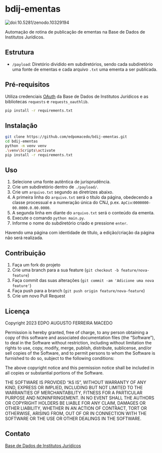 # bdij-ementas

![doi:10.5281/zenodo.10329194](https://zenodo.org/badge/DOI/10.5281/zenodo.10329194.svg)

Automação de rotina de publicação de ementas na Base de Dados de Institutos Jurídicos.

## Estrutura

- `/payload`: Diretório dividido em subdiretórios, sendo cada subdiretório uma fonte de ementas e cada arquivo `.txt` uma ementa a ser publicada.

## Pré-requisitos

Utiliza credenciais [OAuth](https://web.bdij.com.br/wiki/Special:OAuthListConsumers) da Base de Dados de Institutos Jurídicos e as bibliotecas `requests` e `requests_oauthlib`.

```bash
pip install -r requirements.txt
```

## Instalação

```bash
git clone https://github.com/edpomacedo/bdij-ementas.git
cd bdij-ementas
python -m venv venv
.\venv\Scripts\activate
pip install -r requirements.txt
```

## Uso

1. Selecione uma fonte autêntica de jurisprudência.
2. Crie um subdiretório dentro de `./payload/`.
3. Crie um `arquivo.txt` segundo as diretrizes abaixo.
4. A primeira linha do `arquivo.txt` será o título da página, obedecendo a classe processual e a numeração única do CNJ, p.ex. `ApCiv`:`0000000-00.0000.0.00.0000`.
5. A segunda linha em diante do `arquivo.txt` será o conteúdo da ementa.
6. Execute o comando `python main.py`.
7. Informe o nome do subdiretório criado e pressione `enter`.

Havendo uma página com identidade de título, a edição/criação da página não será realizada.

## Contribuição

1. Faça um fork do projeto
2. Crie uma branch para a sua feature (`git checkout -b feature/nova-feature`)
3. Faça commit das suas alterações (`git commit -am 'Adicione uma nova feature'`)
4. Faça push para a branch (`git push origin feature/nova-feature`)
5. Crie um novo Pull Request

## Licença

Copyright 2023 EDPO AUGUSTO FERREIRA MACEDO

Permission is hereby granted, free of charge, to any person obtaining a copy of this software and associated documentation files (the “Software”), to deal in the Software without restriction, including without limitation the rights to use, copy, modify, merge, publish, distribute, sublicense, and/or sell copies of the Software, and to permit persons to whom the Software is furnished to do so, subject to the following conditions:

The above copyright notice and this permission notice shall be included in all copies or substantial portions of the Software.

THE SOFTWARE IS PROVIDED “AS IS”, WITHOUT WARRANTY OF ANY KIND, EXPRESS OR IMPLIED, INCLUDING BUT NOT LIMITED TO THE WARRANTIES OF MERCHANTABILITY, FITNESS FOR A PARTICULAR PURPOSE AND NONINFRINGEMENT. IN NO EVENT SHALL THE AUTHORS OR COPYRIGHT HOLDERS BE LIABLE FOR ANY CLAIM, DAMAGES OR OTHER LIABILITY, WHETHER IN AN ACTION OF CONTRACT, TORT OR OTHERWISE, ARISING FROM, OUT OF OR IN CONNECTION WITH THE SOFTWARE OR THE USE OR OTHER DEALINGS IN THE SOFTWARE.

## Contato

[Base de Dados de Institutos Jurídicos](https://github.com/bdij)